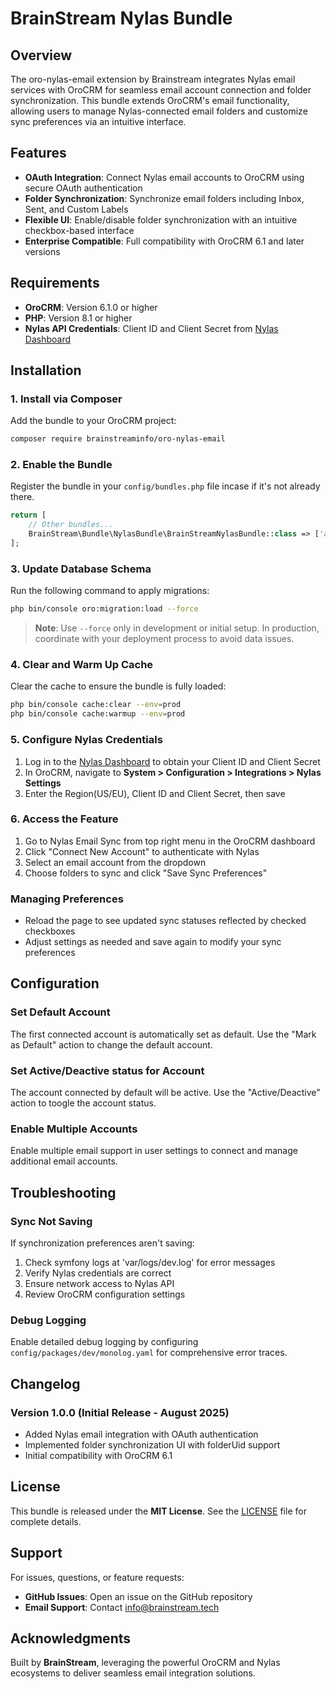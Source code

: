# BrainStream Nylas Bundle

## Overview

The oro-nylas-email extension by Brainstream integrates Nylas email services with OroCRM for seamless email account connection and folder synchronization. This bundle extends OroCRM's email functionality, allowing users to manage Nylas-connected email folders and customize sync preferences via an intuitive interface.

## Features

- **OAuth Integration**: Connect Nylas email accounts to OroCRM using secure OAuth authentication
- **Folder Synchronization**: Synchronize email folders including Inbox, Sent, and Custom Labels
- **Flexible UI**: Enable/disable folder synchronization with an intuitive checkbox-based interface
- **Enterprise Compatible**: Full compatibility with OroCRM 6.1 and later versions

## Requirements

- **OroCRM**: Version 6.1.0 or higher
- **PHP**: Version 8.1 or higher
- **Nylas API Credentials**: Client ID and Client Secret from [Nylas Dashboard](https://dashboard.nylas.com)

## Installation

### 1. Install via Composer

Add the bundle to your OroCRM project:

```bash
composer require brainstreaminfo/oro-nylas-email
```

### 2. Enable the Bundle

Register the bundle in your `config/bundles.php` file incase if it's not already there.

```php
return [
    // Other bundles...
    BrainStream\Bundle\NylasBundle\BrainStreamNylasBundle::class => ['all' => true],
];
```

### 3. Update Database Schema

Run the following command to apply migrations:

```bash
php bin/console oro:migration:load --force
```

> **Note**: Use `--force` only in development or initial setup. In production, coordinate with your deployment process to avoid data issues.

### 4. Clear and Warm Up Cache

Clear the cache to ensure the bundle is fully loaded:

```bash
php bin/console cache:clear --env=prod
php bin/console cache:warmup --env=prod
```

### 5. Configure Nylas Credentials

1. Log in to the [Nylas Dashboard](https://dashboard.nylas.com) to obtain your Client ID and Client Secret
2. In OroCRM, navigate to **System > Configuration > Integrations > Nylas Settings**
3. Enter the Region(US/EU), Client ID and Client Secret, then save

### 6. Access the Feature

1. Go to Nylas Email Sync from top right menu in the OroCRM dashboard
2. Click "Connect New Account" to authenticate with Nylas
3. Select an email account from the dropdown
4. Choose folders to sync and click "Save Sync Preferences"

### Managing Preferences

- Reload the page to see updated sync statuses reflected by checked checkboxes
- Adjust settings as needed and save again to modify your sync preferences

## Configuration

### Set Default Account

The first connected account is automatically set as default. Use the "Mark as Default" action to change the default account.

### Set Active/Deactive status for Account

The account connected by default will be active. Use the "Active/Deactive" action to toogle the account status.

### Enable Multiple Accounts

Enable multiple email support in user settings to connect and manage additional email accounts.

## Troubleshooting

### Sync Not Saving

If synchronization preferences aren't saving:

1. Check symfony logs at 'var/logs/dev.log' for error messages
2. Verify Nylas credentials are correct
3. Ensure network access to Nylas API
4. Review OroCRM configuration settings

### Debug Logging

Enable detailed debug logging by configuring `config/packages/dev/monolog.yaml` for comprehensive error traces.

## Changelog

### Version 1.0.0 (Initial Release - August 2025)

- Added Nylas email integration with OAuth authentication
- Implemented folder synchronization UI with folderUid support
- Initial compatibility with OroCRM 6.1

## License

This bundle is released under the **MIT License**. See the [LICENSE](LICENSE) file for complete details.

## Support

For issues, questions, or feature requests:

- **GitHub Issues**: Open an issue on the GitHub repository
- **Email Support**: Contact [info@brainstream.tech](mailto:info@brainstream.tech.)

## Acknowledgments

Built by **BrainStream**, leveraging the powerful OroCRM and Nylas ecosystems to deliver seamless email integration solutions.
